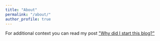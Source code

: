```yaml
---
title: "About"
permalink: "/about/"
author_profile: true
---
```


For additional context you can read my post ["Why did I start this blog?"](https://francisco-paulino.github.io/firstpost/)

